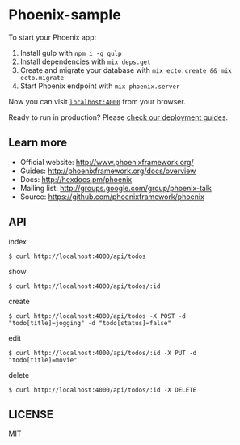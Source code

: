 # Phoenix-sample

To start your Phoenix app:

  1. Install gulp with `npm i -g gulp`
  2. Install dependencies with `mix deps.get`
  3. Create and migrate your database with `mix ecto.create && mix ecto.migrate`
  4. Start Phoenix endpoint with `mix phoenix.server`

Now you can visit [`localhost:4000`](http://localhost:4000) from your browser.

Ready to run in production? Please [check our deployment guides](http://www.phoenixframework.org/docs/deployment).

## Learn more

  * Official website: http://www.phoenixframework.org/
  * Guides: http://phoenixframework.org/docs/overview
  * Docs: http://hexdocs.pm/phoenix
  * Mailing list: http://groups.google.com/group/phoenix-talk
  * Source: https://github.com/phoenixframework/phoenix

## API

index
```
$ curl http://localhost:4000/api/todos
```

show
```
$ curl http://localhost:4000/api/todos/:id
```

create
```
$ curl http://localhost:4000/api/todos -X POST -d "todo[title]=jogging" -d "todo[status]=false"
```

edit
```
$ curl http://localhost:4000/api/todos/:id -X PUT -d "todo[title]=movie"
```

delete
```
$ curl http://localhost:4000/api/todos/:id -X DELETE
```

## LICENSE

MIT
